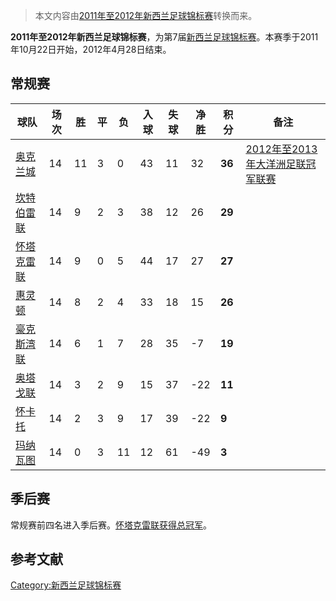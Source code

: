 > 本文内容由[2011年至2012年新西兰足球锦标赛](https://zh.wikipedia.org/wiki/2011年至2012年新西兰足球锦标赛)转换而来。


**2011年至2012年新西兰足球锦标赛**，为第7届[新西兰足球锦标赛](../Page/新西兰足球锦标赛.md "wikilink")。本赛季于2011年10月22日开始，2012年4月28日结束。

## 常规赛

| 球队                                                             | 场次 | 胜  | 平 | 负  | 入球 | 失球 | 净胜   | 积分     | 备注                                                                                    |
| -------------------------------------------------------------- | -- | -- | - | -- | -- | -- | ---- | ------ | ------------------------------------------------------------------------------------- |
| [奥克兰城](../Page/奥克兰城足球俱乐部.md "wikilink")                        | 14 | 11 | 3 | 0  | 43 | 11 | 32   | **36** | [2012年至2013年大洋洲足联冠军联赛](https://zh.wikipedia.org/wiki/2012年至2013年大洋洲足联冠军联赛 "wikilink") |
| [坎特伯雷联](../Page/坎特伯雷联足球俱乐部.md "wikilink")                      | 14 | 9  | 2 | 3  | 38 | 12 | 26   | **29** |                                                                                       |
| [怀塔克雷联](https://zh.wikipedia.org/wiki/怀塔克雷联足球俱乐部 "wikilink")   | 14 | 9  | 0 | 5  | 44 | 17 | 27   | **27** |                                                                                       |
| [惠灵顿](https://zh.wikipedia.org/wiki/惠灵顿足球队 "wikilink")         | 14 | 8  | 2 | 4  | 33 | 18 | 15   | **26** |                                                                                       |
| [豪克斯湾联](../Page/豪克斯湾联足球俱乐部.md "wikilink")                      | 14 | 6  | 1 | 7  | 28 | 35 | \-7  | **19** |                                                                                       |
| [奥塔戈联](https://zh.wikipedia.org/wiki/奥塔戈联足球俱乐部 "wikilink")     | 14 | 3  | 2 | 9  | 15 | 37 | \-22 | **11** |                                                                                       |
| [怀卡托](https://zh.wikipedia.org/wiki/怀卡托足球俱乐部 "wikilink")       | 14 | 2  | 3 | 9  | 17 | 39 | \-22 | **9**  |                                                                                       |
| [玛纳瓦图](https://zh.wikipedia.org/wiki/玛纳瓦图年轻之心足球俱乐部 "wikilink") | 14 | 0  | 3 | 11 | 12 | 61 | \-49 | **3**  |                                                                                       |

## 季后赛

常规赛前四名进入季后赛。[怀塔克雷联获得总冠军](https://zh.wikipedia.org/wiki/怀塔克雷联足球俱乐部 "wikilink")。

## 参考文献

[Category:新西兰足球锦标赛](https://zh.wikipedia.org/wiki/Category:新西兰足球锦标赛 "wikilink")